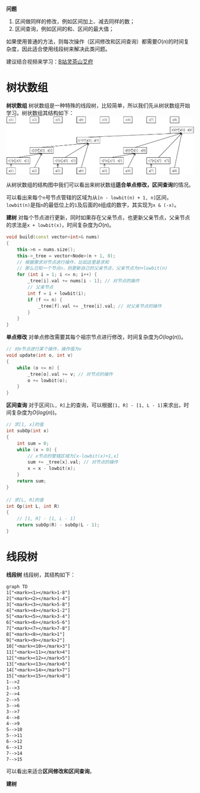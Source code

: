 **问题**
1. 区间做同样的修改，例如区间加上、减去同样的数；
2. 区间查询，例如区间的和、区间的最大值；

如果使用普通的方法，则每次操作（区间修改和区间查询）都需要$O(n)$的时间复杂度，因此适合使用线段树来解决此类问题。

建议结合视频来学习：[B站灵茶山艾府](https://www.bilibili.com/video/BV15D4y1G7ms/?spm_id_from=333.788&vd_source=306d1e30d33142d7fd3bf0ece9237304)

# 树状数组
**树状数组**
树状数组是一种特殊的线段树，比较简单，所以我们先从树状数组开始学习。树状数组其结构如下：
![Alt text](树状数组.png)

从树状数组的结构图中我们可以看出来树状数组**适合单点修改，区间查询**的情况。

可以看出来每个`n`号节点管辖的区域为从`[n - lowbit(n) + 1, n]`区间，`lowbit(n)`是指`n`的最低位上的`1`及后面的`0`组成的数字，其实现为`x & (-x)`。

**建树**
对每个节点进行更新，同时如果存在父亲节点，也更新父亲节点，父亲节点的求法是`x + lowbit(x)`，时间复杂度为$O(n)$。
```cpp
void build(const vector<int>& nums)
{
    this->n = nums.size();
    this->_tree = vector<Node>(n + 1, 0);
    // 根据需求对节点进行操作，比如这里是求和
    // 那么已知一个节点n，则更新自己的父亲节点，父亲节点为n+lowbit(n)
    for (int i = 1; i <= n; i++) {
        _tree[i].val += nums[i - 1]; // 对节点的操作
        // 父亲节点
        int f = i + lowbit(i);
        if (f <= n) {
            _tree[f].val += _tree[i].val; // 对父亲节点的操作
        }
    }
}
```

**单点修改**
对单点修改需要其每个祖宗节点进行修改，时间复杂度为$O(log(n))$。
```cpp
// 对o节点进行某个操作，操作值为v
void update(int o, int v)
{
    while (o <= n) {
        _tree[o].val += v; // 对节点的操作
        o += lowbit(o);
    }
}
```

**区间查询**
对于区间`[L, R]`上的查询，可以根据`[1, R] - [1, L - 1]`来求出，时间复杂度为$O(log(n))$。
```cpp
// 求[1, x]的值
int subOp(int x)
{
    int sum = 0;
    while (x > 0) {
        // x节点的管辖区域为[x-lowbit(x)+1,x]
        sum += _tree[x].val; // 对节点的操作
        x = x - lowbit(x);
    }
    return sum;
}

// 求[L, R]的值
int Op(int L, int R)
{
    // [1, R] - [1, L - 1]
    return subOp(R) - subOp(L - 1);
}
```

# 线段树
**线段树**
线段树，其结构如下：
```mermaid
graph TD
1["<mark><1></mark>1-8"]
2["<mark><2></mark>1-4"]
3["<mark><3></mark>5-8"]
4["<mark><4></mark>1-2"]
5["<mark><5></mark>3-4"]
6["<mark><6></mark>5-6"]
7["<mark><7></mark>7-8"]
8["<mark><8></mark>1"]
9["<mark><9></mark>2"]
10["<mark><10></mark>3"]
11["<mark><11></mark>4"]
12["<mark><12></mark>5"]
13["<mark><13></mark>6"]
14["<mark><14></mark>7"]
15["<mark><15></mark>8"]
1-->2
1-->3
2-->4
2-->5
3-->6
3-->7
4-->8
4-->9
5-->10
5-->11
6-->12
6-->13
7-->14
7-->15
```
可以看出来适合**区间修改和区间查询**。

**建树**
